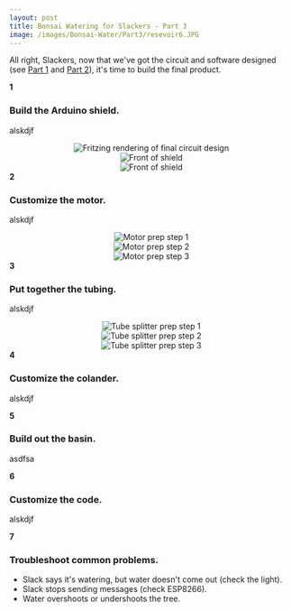 ```yaml
---
layout: post
title: Bonsai Watering for Slackers - Part 3
image: /images/Bonsai-Water/Part3/resevoir6.JPG
---
```

All right, Slackers, now that we've got the circuit and software designed (see <a href="http://pretty-dece.com/Bonsai-Water-1/" target="\_blank">Part 1</a> and <a href="http://pretty-dece.com/Bonsai-Water-2/" target="\_blank">Part 2</a>), it's time to build the final product.

<!--more-->

<div class="numbers">
	<b>1</b>
</div>

### Build the Arduino shield.

alskdjf

<center><img src="/images/Bonsai-Water/Part3/Bonsai-for-Slackers_final_circuit_bb.png" alt="Fritzing rendering of final circuit design"></img></center>

<center><img src="/images/Bonsai-Water/Part3/circuit_closeup.JPG" alt="Front of shield"></img></center>

<center><img src="/images/Bonsai-Water/Part3/sensor.JPG" alt="Front of shield"></img></center>

<div class="numbers">
	<b>2</b>
</div>

### Customize the motor.

alskdjf

<center><img src="/images/Bonsai-Water/Part3/motor_prep1_1.JPG" alt="Motor prep step 1"></img></center>

<center><img src="/images/Bonsai-Water/Part3/motor_prep2.JPG" alt="Motor prep step 2"></img></center>

<center><img src="/images/Bonsai-Water/Part3/motor_prep3.JPG" alt="Motor prep step 3"></img></center>

<div class="numbers">
	<b>3</b>
</div>

### Put together the tubing.

alskdjf

<center><img src="/images/Bonsai-Water/Part3/splitter1.JPG" alt="Tube splitter prep step 1"></img></center>

<center><img src="/images/Bonsai-Water/Part3/splitter2.JPG" alt="Tube splitter prep step 2"></img></center>

<center><img src="/images/Bonsai-Water/Part3/splitter3.JPG" alt="Tube splitter prep step 3"></img></center>

<div class="numbers">
	<b>4</b>
</div>

### Customize the colander.

alskdjf

<div class="numbers">
	<b>5</b>
</div>

### Build out the basin.

asdfsa

<div class="numbers">
	<b>6</b>
</div>

### Customize the code.

alskdjf

<div class="numbers">
	<b>7</b>
</div>

### Troubleshoot common problems.

- Slack says it's watering, but water doesn't come out (check the light).
- Slack stops sending messages (check ESP8266).
- Water overshoots or undershoots the tree.
